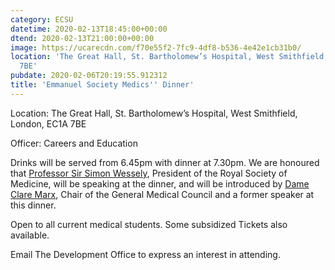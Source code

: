 ```yaml
---
category: ECSU
datetime: 2020-02-13T18:45:00+00:00
dtend: 2020-02-13T21:00:00+00:00
image: https://ucarecdn.com/f70e55f2-7fc9-4df8-b536-4e42e1cb31b0/
location: 'The Great Hall, St. Bartholomew’s Hospital, West Smithfield, London, EC1A
  7BE'
pubdate: 2020-02-06T20:19:55.912312
title: 'Emmanuel Society Medics'' Dinner'
---
```

Location: The Great Hall, St. Bartholomew’s Hospital, West Smithfield, London, EC1A 7BE

Officer: Careers and Education 

Drinks will be served from 6.45pm with dinner at 7.30pm. We are honoured that [Professor Sir Simon Wessely](https://www.rsm.ac.uk/about-us/how-we-are-governed/sir-simon-wessely-biography/), President of the Royal Society of Medicine, will be speaking at the dinner, and will be introduced by [Dame Clare Marx](https://www.gmc-uk.org/about/who-we-are/our-council), Chair of the General Medical Council and a former speaker at this dinner.

Open to all current medical students. Some subsidized Tickets also available.

Email The Development Office to express an interest in attending.


